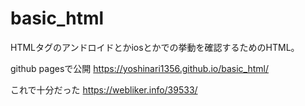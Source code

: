 # basic_html

HTMLタグのアンドロイドとかiosとかでの挙動を確認するためのHTML。


github pagesで公開
https://yoshinari1356.github.io/basic_html/

これで十分だった
https://webliker.info/39533/


